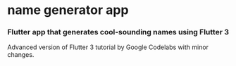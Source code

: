 # name generator app

### Flutter app that generates cool-sounding names using Flutter 3

Advanced version of Flutter 3 tutorial by Google Codelabs with minor changes.
